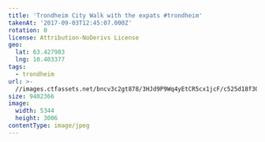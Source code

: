 ```yaml
---
title: 'Trondheim City Walk with the expats #trondheim'
takenAt: '2017-09-03T12:45:07.000Z'
rotation: 0
license: Attribution-NoDerivs License
geo:
  lat: 63.427983
  lng: 10.403377
tags:
  - trondheim
url: >-
  //images.ctfassets.net/bncv3c2gt878/3HJd9P9Wq4yEtCR5cx1jcF/c525d18f30da0bd649bb4cb45643275a/trondheim-city-walk-with-the-expats-trondheim_36200232663_o
size: 9402366
image:
  width: 5344
  height: 3006
contentType: image/jpeg
---
```


